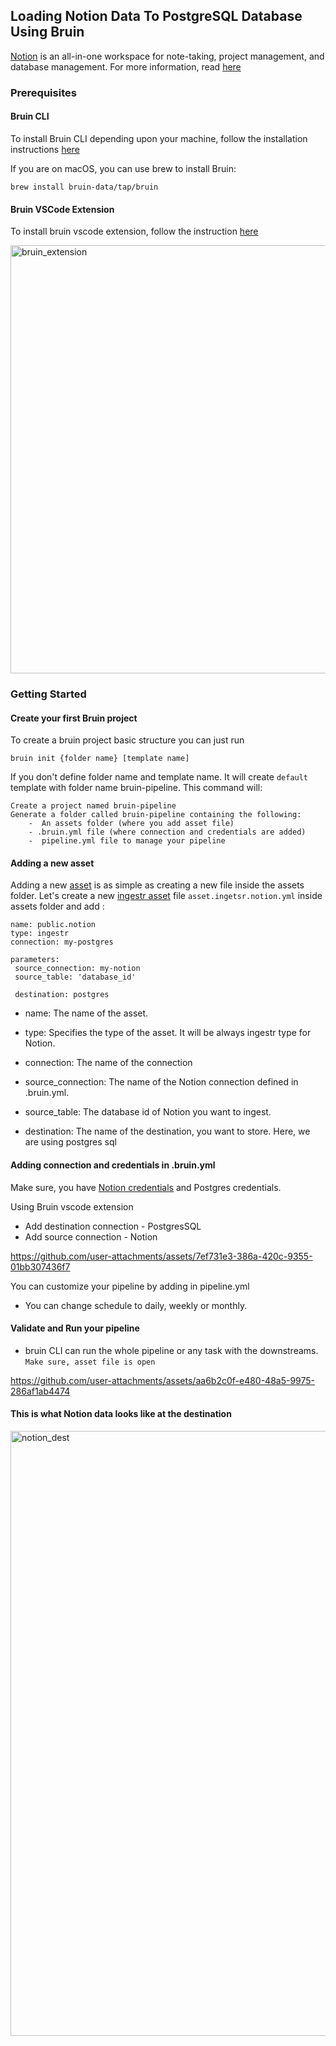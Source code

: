 ## Loading Notion Data To PostgreSQL Database Using Bruin
[Notion](https://www.notion.so) is an all-in-one workspace for note-taking, project management, and database management.
For more information, read [here](https://github.com/bruin-data/ingestr/blob/main/docs/supported-sources/notion.md)

### Prerequisites
#### Bruin CLI

To install Bruin CLI depending upon your machine, follow the installation instructions [here](https://github.com/bruin-data/bruin/blob/f799133136aba1b0eea673d731f236a4b5e78752/docs/getting-started/introduction/installation.md)

If you are on macOS, you can use brew to install Bruin:

```
brew install bruin-data/tap/bruin
```

#### Bruin VSCode Extension
To install bruin vscode extension, follow the instruction [here](https://github.com/bruin-data/bruin/blob/f799133136aba1b0eea673d731f236a4b5e78752/docs/vscode-extension/installation.md)

<img width="685" alt="bruin_extension" src="https://github.com/user-attachments/assets/c74607e8-b822-4927-a100-bfe29446101b">


### Getting Started
#### Create your first Bruin project

To create a bruin project basic structure you can just run


   ```
   bruin init {folder name} [template name]
   ```

If you don't define folder name and template name. It will create `default` template with folder name bruin-pipeline. This command will:

    Create a project named bruin-pipeline 
    Generate a folder called bruin-pipeline containing the following:
        -  An assets folder (where you add asset file)
        - .bruin.yml file (where connection and credentials are added)
        -  pipeline.yml file to manage your pipeline

#### Adding a new asset

Adding a new [asset](https://bruin-data.github.io/bruin/assets/ingestr.html) is as simple as creating a new file inside the assets folder. Let's create a new [ingestr asset](https://bruin-data.github.io/bruin/assets/ingestr.html) file `asset.ingetsr.notion.yml` inside assets folder and add :

 ```
name: public.notion
type: ingestr
connection: my-postgres

parameters:
  source_connection: my-notion
  source_table: 'database_id'

  destination: postgres
 ```

- name: The name of the asset.

- type: Specifies the type of the asset. It will be always ingestr type for Notion.

- connection: The name of the connection

- source_connection: The name of the Notion connection defined in .bruin.yml.
- source_table: The database id of Notion you want to ingest.
- destination: The name of the destination, you want to store. Here, we are using postgres sql


#### Adding connection and credentials in .bruin.yml 
Make sure, you have [Notion credentials](https://dlthub.com/docs/dlt-ecosystem/verified-sources/notion#setup-guide) and Postgres credentials.

Using Bruin vscode extension
- Add destination connection - PostgresSQL
- Add source connection - Notion

https://github.com/user-attachments/assets/7ef731e3-386a-420c-9355-01bb307436f7

You can customize your pipeline by adding in pipeline.yml
- You can change schedule to daily, weekly or monthly.

#### Validate and Run your pipeline
- bruin CLI can run the whole pipeline or any task with the downstreams.
`Make sure, asset file is open`
  
https://github.com/user-attachments/assets/aa6b2c0f-e480-48a5-9975-286af1ab4474


#### This is what Notion data looks like at the destination
<img width="968" alt="notion_dest" src="https://github.com/user-attachments/assets/bdf4f4af-30b9-44a9-bd32-ba004ad501d5">


